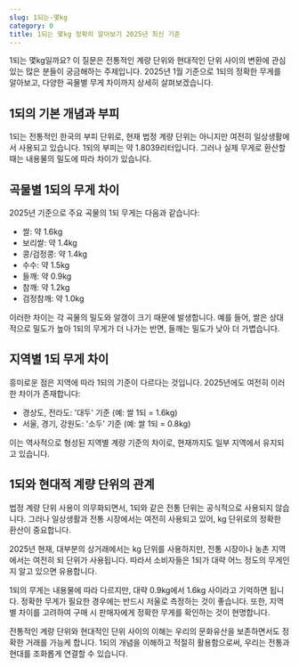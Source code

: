 ```yaml
---
slug: 1되는-몇kg
category: 0
title: 1되는 몇kg 정확히 알아보기 2025년 최신 기준
---
```


1되는 몇kg일까요? 이 질문은 전통적인 계량 단위와 현대적인 단위 사이의 변환에 관심 있는 많은 분들이 궁금해하는 주제입니다. 2025년 1월 기준으로 1되의 정확한 무게를 알아보고, 다양한 곡물별 무게 차이까지 상세히 살펴보겠습니다.

## 1되의 기본 개념과 부피

1되는 전통적인 한국의 부피 단위로, 현재 법정 계량 단위는 아니지만 여전히 일상생활에서 사용되고 있습니다. 1되의 부피는 약 1.8039리터입니다. 그러나 실제 무게로 환산할 때는 내용물의 밀도에 따라 차이가 있습니다.

## 곡물별 1되의 무게 차이

2025년 기준으로 주요 곡물의 1되 무게는 다음과 같습니다:

- 쌀: 약 1.6kg
- 보리쌀: 약 1.4kg
- 콩/검정콩: 약 1.4kg
- 수수: 약 1.5kg
- 들깨: 약 0.9kg
- 참깨: 약 1.2kg
- 검정참깨: 약 1.0kg

이러한 차이는 각 곡물의 밀도와 알갱이 크기 때문에 발생합니다. 예를 들어, 쌀은 상대적으로 밀도가 높아 1되의 무게가 더 나가는 반면, 들깨는 밀도가 낮아 더 가볍습니다.

## 지역별 1되 무게 차이

흥미로운 점은 지역에 따라 1되의 기준이 다르다는 것입니다. 2025년에도 여전히 이러한 차이가 존재합니다:

- 경상도, 전라도: '대두' 기준 (예: 쌀 1되 = 1.6kg)
- 서울, 경기, 강원도: '소두' 기준 (예: 쌀 1되 = 0.8kg)

이는 역사적으로 형성된 지역별 계량 기준의 차이로, 현재까지도 일부 지역에서 유지되고 있습니다.

## 1되와 현대적 계량 단위의 관계

법정 계량 단위 사용이 의무화되면서, 1되와 같은 전통 단위는 공식적으로 사용되지 않습니다. 그러나 일상생활과 전통 시장에서는 여전히 사용되고 있어, kg 단위로의 정확한 환산이 중요합니다.

2025년 현재, 대부분의 상거래에서는 kg 단위를 사용하지만, 전통 시장이나 농촌 지역에서는 여전히 되 단위가 사용됩니다. 따라서 소비자들은 1되가 대략 어느 정도의 무게인지 알고 있으면 유용합니다.

1되의 무게는 내용물에 따라 다르지만, 대략 0.9kg에서 1.6kg 사이라고 기억하면 됩니다. 정확한 무게가 필요한 경우에는 반드시 저울로 측정하는 것이 좋습니다. 또한, 지역별 차이를 고려하여 구매 시 판매자에게 정확한 무게를 확인하는 것이 현명합니다.

전통적인 계량 단위와 현대적인 단위 사이의 이해는 우리의 문화유산을 보존하면서도 정확한 거래를 가능케 합니다. 1되의 개념을 이해하고 적절히 활용함으로써, 우리는 전통과 현대를 조화롭게 연결할 수 있습니다.